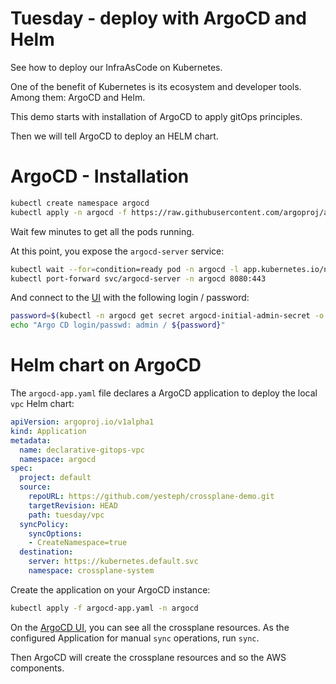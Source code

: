 # Tuesday - deploy with ArgoCD and Helm

See how to deploy our InfraAsCode on Kubernetes.

One of the benefit of Kubernetes is its ecosystem and developer tools.
Among them: ArgoCD and Helm.

This demo starts with installation of ArgoCD to apply gitOps principles.

Then we will tell ArgoCD to deploy an HELM chart.

# ArgoCD - Installation 

```sh
kubectl create namespace argocd
kubectl apply -n argocd -f https://raw.githubusercontent.com/argoproj/argo-cd/stable/manifests/install.yaml
```

Wait few minutes to get all the pods running.

At this point, you expose the `argocd-server` service:
```sh
kubectl wait --for=condition=ready pod -n argocd -l app.kubernetes.io/name=argocd-server
kubectl port-forward svc/argocd-server -n argocd 8080:443
```

And connect to the [UI](http://localhost:8080) with the following login / password:
```sh
password=$(kubectl -n argocd get secret argocd-initial-admin-secret -o jsonpath="{.data.password}" | base64 -d)
echo "Argo CD login/passwd: admin / ${password}"
```

# Helm chart on ArgoCD

The `argocd-app.yaml` file declares a ArgoCD application to deploy the local `vpc` Helm chart:

```yaml
apiVersion: argoproj.io/v1alpha1
kind: Application
metadata:
  name: declarative-gitops-vpc
  namespace: argocd
spec:
  project: default
  source:
    repoURL: https://github.com/yesteph/crossplane-demo.git
    targetRevision: HEAD
    path: tuesday/vpc
  syncPolicy:
    syncOptions:
    - CreateNamespace=true
  destination:
    server: https://kubernetes.default.svc
    namespace: crossplane-system
```

Create the application on your ArgoCD instance:

```sh
kubectl apply -f argocd-app.yaml -n argocd
```

On the [ArgoCD UI](http://localhost:8080), you can see all the crossplane resources.
As the configured Application for manual `sync` operations, run `sync`.

Then ArgoCD will create the crossplane resources and so the AWS components.